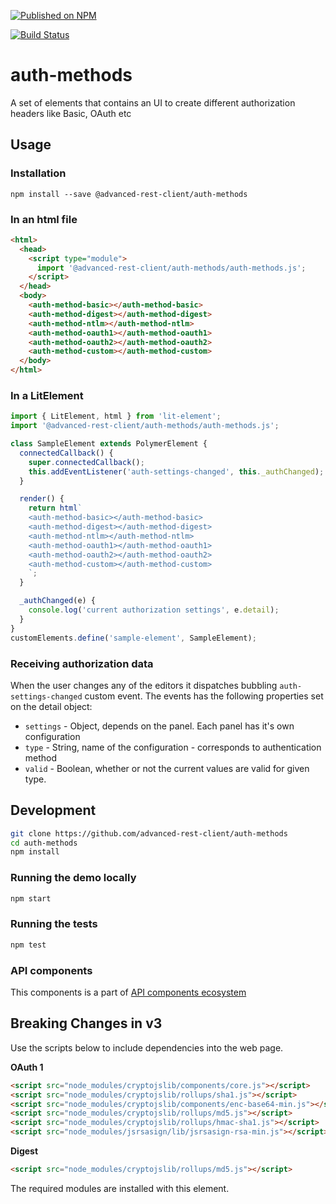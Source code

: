 [![Published on NPM](https://img.shields.io/npm/v/@advanced-rest-client/auth-methods.svg)](https://www.npmjs.com/package/@api-components/auth-methods)

[![Build Status](https://travis-ci.org/advanced-rest-client/auth-methods.svg?branch=stage)](https://travis-ci.org/advanced-rest-client/auth-methods)

# auth-methods

A set of elements that contains an UI to create different authorization headers like Basic, OAuth etc


## Usage

### Installation
```
npm install --save @advanced-rest-client/auth-methods
```

### In an html file

```html
<html>
  <head>
    <script type="module">
      import '@advanced-rest-client/auth-methods/auth-methods.js';
    </script>
  </head>
  <body>
    <auth-method-basic></auth-method-basic>
    <auth-method-digest></auth-method-digest>
    <auth-method-ntlm></auth-method-ntlm>
    <auth-method-oauth1></auth-method-oauth1>
    <auth-method-oauth2></auth-method-oauth2>
    <auth-method-custom></auth-method-custom>
  </body>
</html>
```

### In a LitElement

```js
import { LitElement, html } from 'lit-element';
import '@advanced-rest-client/auth-methods/auth-methods.js';

class SampleElement extends PolymerElement {
  connectedCallback() {
    super.connectedCallback();
    this.addEventListener('auth-settings-changed', this._authChanged);
  }

  render() {
    return html`
    <auth-method-basic></auth-method-basic>
    <auth-method-digest></auth-method-digest>
    <auth-method-ntlm></auth-method-ntlm>
    <auth-method-oauth1></auth-method-oauth1>
    <auth-method-oauth2></auth-method-oauth2>
    <auth-method-custom></auth-method-custom>
    `;
  }

  _authChanged(e) {
    console.log('current authorization settings', e.detail);
  }
}
customElements.define('sample-element', SampleElement);
```

### Receiving authorization data

When the user changes any of the editors it dispatches bubbling `auth-settings-changed` custom event.
The events has the following properties set on the detail object:

-   `settings` - Object, depends on the panel. Each panel has it's own configuration
-   `type` - String, name of the configuration - corresponds to authentication method
-   `valid` - Boolean, whether or not the current values are valid for given type.


## Development

```sh
git clone https://github.com/advanced-rest-client/auth-methods
cd auth-methods
npm install
```

### Running the demo locally

```sh
npm start
```

### Running the tests
```sh
npm test
```

### API components

This components is a part of [API components ecosystem](https://elements.advancedrestclient.com/)


## Breaking Changes in v3

Use the scripts below to include dependencies into the web page.

**OAuth 1**

```html
<script src="node_modules/cryptojslib/components/core.js"></script>
<script src="node_modules/cryptojslib/rollups/sha1.js"></script>
<script src="node_modules/cryptojslib/components/enc-base64-min.js"></script>
<script src="node_modules/cryptojslib/rollups/md5.js"></script>
<script src="node_modules/cryptojslib/rollups/hmac-sha1.js"></script>
<script src="node_modules/jsrsasign/lib/jsrsasign-rsa-min.js"></script>
```

**Digest**

```html
<script src="node_modules/cryptojslib/rollups/md5.js"></script>
```

The required modules are installed with this element.
